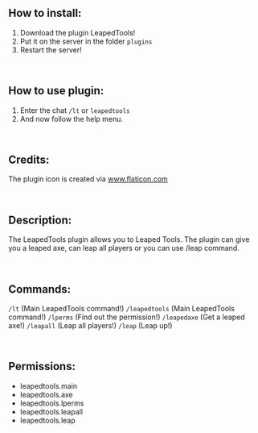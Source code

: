 ## How to install:

1. Download the plugin LeapedTools!
2. Put it on the server in the folder `plugins`
3. Restart the server!


<br>

## How to use plugin:

1. Enter the chat `/lt` or `leapedtools`
2. And now follow the help menu.


<br>

## Credits:

The plugin icon is created via www.flaticon.com

<br>


## Description:

The LeapedTools plugin allows you to Leaped Tools. The plugin can give you a leaped axe, can leap all players or you can use /leap command.

<br>


## Commands:

`/lt` (Main LeapedTools command!)
`/leapedtools` (Main LeapedTools command!)
`/lperms` (Find out the permission!)
`/leapedaxe` (Get a leaped axe!)
`/leapall` (Leap all players!)
`/leap` (Leap up!)

<br>


## Permissions:

- leapedtools.main
- leapedtools.axe
- leapedtools.lperms
- leapedtools.leapall
- leapedtools.leap

<br>

